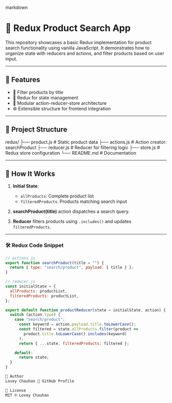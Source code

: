 markdown
# 🧠 Redux Product Search App

This repository showcases a basic Redux implementation for product search functionality using vanilla JavaScript. It demonstrates how to organize state with reducers and actions, and filter products based on user input.

---

## 🚀 Features

- 🔎 Filter products by title
- 🧠 Redux for state management
- 🔧 Modular action-reducer-store architecture
- ⚙️ Extensible structure for frontend integration

---

## 📁 Project Structure

redux/ ├── product.js # Static product data ├── actions.js # Action creator: searchProduct ├── reducer.js # Reducer for filtering logic ├── store.js # Redux store configuration └── README.md # Documentation


---

## 🔧 How It Works

1. **Initial State**:
   - `allProducts`: Complete product list
   - `filteredProducts`: Products matching search input

2. **searchProduct(title)** action dispatches a search query.

3. **Reducer** filters products using `.includes()` and updates `filteredProducts`.

---

### 🛠️ Redux Code Snippet

```js
// actions.js
export function searchProduct(title = "") {
  return { type: "search/product", payload: { title } };
}

// reducer.js
const initialState = {
  allProducts: productList,
  filteredProducts: productList,
};

export default function productReducer(state = initialState, action) {
  switch (action.type) {
    case "search/product":
      const keyword = action.payload.title.toLowerCase();
      const filtered = state.allProducts.filter(product =>
        product.title.toLowerCase().includes(keyword)
      );
      return { ...state, filteredProducts: filtered };

    default:
      return state;
  }
}

👤 Author
Lovey Chauhan 🔗 GitHub Profile

📜 License
MIT © Lovey Chauhan
